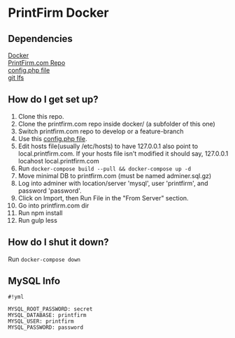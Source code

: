 # PrintFirm Docker #

## Dependencies ##
[Docker](https://docker.github.io/engine/installation/)  
[PrintFirm.com Repo](https://bitbucket.org/printfirm/printfirm.com)  
[config.php file](https://bitbucket.org/snippets/printfirm/9ozAn)  
[git lfs](https://confluence.atlassian.com/bitbucket/use-git-lfs-with-bitbucket-828781636.html#UseGitLFSwithBitbucket-2.InstalltheGitLFSclientlocally)
  
  
## How do I get set up? ##

1. Clone this repo.
2. Clone the printfirm.com repo inside docker/ (a subfolder of this one) 
3. Switch printfirm.com repo to develop or a feature-branch
4. Use this [config.php file](https://bitbucket.org/snippets/printfirm/9ozAn). 
5. Edit hosts file(usually /etc/hosts) to have 127.0.0.1 also point to local.printfirm.com. If your hosts file isn't modified it should say, 127.0.0.1  locahost local.printfirm.com
6. Run `docker-compose build --pull && docker-compose up -d`
7. Move minimal DB to printfirm.com (must be named adminer.sql.gz)
8. Log into adminer with location/server 'mysql', user 'printfirm', and password 'password'.
10. Click on Import, then Run File in the "From Server" section.
9. Go into printfirm.com dir 
10. Run npm install
11. Run gulp less 

## How do I shut it down? ##

Run `docker-compose down`

## MySQL Info ##
```
#!yml

MYSQL_ROOT_PASSWORD: secret
MYSQL_DATABASE: printfirm
MYSQL_USER: printfirm 
MYSQL_PASSWORD: password
```